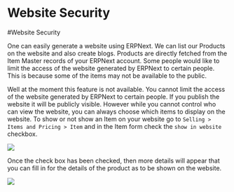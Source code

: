 <!-- add-breadcrumbs -->
# Website Security

#Website Security

One can easily generate a website using ERPNext. We can list our Products on the website and also create blogs. Products are directly fetched from the Item Master records of your ERPNext account. Some people would like to limit the access of the website generated by ERPNext to certain people. This is because some of the items may not be available to the public.

Well at the moment this feature is not available. You cannot limit the access of the website generated by ERPNext to certain people. If you publish the website it will be publicly visible. However while you cannot control who can view the website, you can always choose which items to display on the website. To show or not show an Item on your website go to `Selling > Items and Pricing > Item` and in the Item form check the `show in website` checkbox. 

<img src="/docs/assets/img/articles/item-show-on-website-checkbox.png"> 

Once the check box has been checked, then more details will appear that you can fill in for the details of the product as to be shown on the website.

<img src="/docs/assets/img/articles/item-show-on-website-checkbox-checked.png"> 